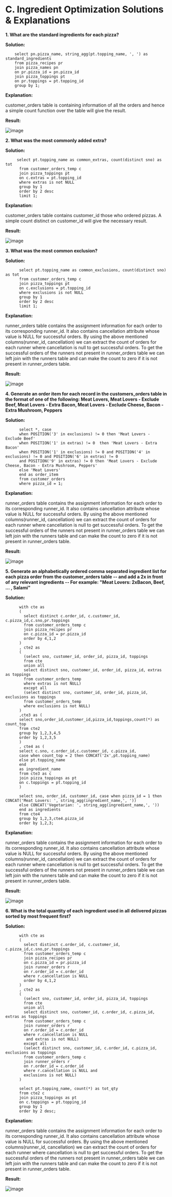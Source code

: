 # C. Ingredient Optimization Solutions & Explanations
<b> 1. What are the standard ingredients for each pizza?</b>
  
  <b> Solution:</b>
        
        select pn.pizza_name, string_agg(pt.topping_name, ', ') as standard_ingredients
        from pizza_recipes pr
        join pizza_names pn
        on pr.pizza_id = pn.pizza_id
        join pizza_toppings pt
        on pr.toppings = pt.topping_id
        group by 1;
  <b> Explanation: </b>
  
  customer_orders table is containing information of all the orders and hence a simple count function over the table will give the result.
  
  <b> Result: </b>
  
  ![image](https://github.com/KavetiShivanjali/8-Week-SQL-Challenge-Data-with-Danny/assets/30626886/6c031112-0533-4c45-a4c3-29f412852ac1)

  
 <b> 2. What was the most commonly added extra?</b>
  
  <b> Solution:</b>
         
         
         select pt.topping_name as common_extras, count(distinct sno) as tot
          from customer_orders_temp c
          join pizza_toppings pt
          on c.extras = pt.topping_id
          where extras is not NULL
          group by 1
          order by 2 desc
          limit 1;
  <b> Explanation: </b>
  
  customer_orders table contains customer_id those who ordered pizzas. A simple count distinct on customer_id will give the necessary result.
  
  <b> Result: </b>
  
  ![image](https://github.com/KavetiShivanjali/8-Week-SQL-Challenge-Data-with-Danny/assets/30626886/6ad10e4a-d559-410f-b583-891b7bb2fc9d)

 <b> 3. What was the most common exclusion?</b>
  
  <b> Solution:</b>
  
        
          select pt.topping_name as common_exclusions, count(distinct sno) as tot
          from customer_orders_temp c
          join pizza_toppings pt
          on c.exclusions = pt.topping_id
          where exclusions is not NULL
          group by 1
          order by 2 desc
          limit 1;
  <b> Explanation: </b>
  
  runner_orders table contains the assignment information for each order to its corresponding runner_id. It also contains cancellation attribute
  whose value is NULL for successful orders.
  By using the above mentioned columns(runner_id, cancellation) we can extract the count of orders for each runner where cancellation is null to get successful     orders.
  To get the successful orders of the runners not present in runner_orders table we can left join with the runners table and can make the count to zero if it is     not present in runner_orders table.
  
  <b> Result: </b>
  
  ![image](https://github.com/KavetiShivanjali/8-Week-SQL-Challenge-Data-with-Danny/assets/30626886/9a0494e1-9084-473b-b17c-80d43a5e2bff)

  
  <b> 4. Generate an order item for each record in the customers_orders table in the format of one of the following:
       Meat Lovers,
       Meat Lovers - Exclude Beef,
       Meat Lovers - Extra Bacon,
       Meat Lovers - Exclude Cheese, Bacon - Extra Mushroom, Peppers</b>
  
  <b> Solution:</b>
  
        
          select *, case 
          when POSITION('3' in exclusions) != 0 then 'Meat Lovers - Exclude Beef'
          when POSITION('1' in extras) != 0  then 'Meat Lovers - Extra Bacon'
          when POSITION('1' in exclusions) != 0 and POSITION('4' in exclusions) != 0 and POSITION('6' in extras) != 0
          and POSITION('9' in extras) != 0 then 'Meat Lovers - Exclude Cheese, Bacon - Extra Mushroom, Peppers'
          else 'Meat Lovers'
          end as order_item
          from customer_orders
          where pizza_id = 1;
  <b> Explanation: </b>
  
  runner_orders table contains the assignment information for each order to its corresponding runner_id. It also contains cancellation attribute
  whose value is NULL for successful orders.
  By using the above mentioned columns(runner_id, cancellation) we can extract the count of orders for each runner where cancellation is null to get successful     orders.
  To get the successful orders of the runners not present in runner_orders table we can left join with the runners table and can make the count to zero if it is     not present in runner_orders table.
  
  <b> Result: </b>
  
  ![image](https://github.com/KavetiShivanjali/8-Week-SQL-Challenge-Data-with-Danny/assets/30626886/d7ffd6d3-8782-46e9-8ee6-85c26ed64174)


  
  <b> 5. Generate an alphabetically ordered comma separated ingredient list for each pizza order from the customer_orders table 
      -- and add a 2x in front of any relevant ingredients
      -- For example: "Meat Lovers: 2xBacon, Beef, ... , Salami"</b>
  
  <b> Solution:</b>
  
        
          with cte as
          (
            select distinct c.order_id, c.customer_id, c.pizza_id,c.sno,pr.toppings
            from customer_orders_temp c 
            join pizza_recipes pr
            on c.pizza_id = pr.pizza_id
            order by 4,1,2
          )
          , cte2 as
          (
            (select sno, customer_id, order_id, pizza_id, toppings
            from cte
            union all
            select distinct sno, customer_id, order_id, pizza_id, extras as toppings
            from customer_orders_temp
            where extras is not NULL)
            except all
            (select distinct sno, customer_id, order_id, pizza_id, exclusions as toppings
            from customer_orders_temp
            where exclusions is not NULL)
          )
          ,cte3 as (
          select sno,order_id,customer_id,pizza_id,toppings,count(*) as count_top
          from cte2
          group by 1,2,3,4,5
          order by 1,2,3,5
          )
          , cte4 as (
          select c.sno, c.order_id,c.customer_id, c.pizza_id,
          case when count_top = 2 then CONCAT('2x',pt.topping_name)
          else pt.topping_name
          end
          as ingredient_name
          from cte3 as c
          join pizza_toppings as pt
          on c.toppings = pt.topping_id
          )

          select sno, order_id, customer_id, case when pizza_id = 1 then CONCAT('Meat Lovers: ', string_agg(ingredient_name,', '))
          else CONCAT('Vegetarian: ', string_agg(ingredient_name,', '))
          end as ingredients
          from cte4
          group by 1,2,3,cte4.pizza_id
          order by 1,2,3;
  <b> Explanation: </b>
  
  runner_orders table contains the assignment information for each order to its corresponding runner_id. It also contains cancellation attribute
  whose value is NULL for successful orders.
  By using the above mentioned columns(runner_id, cancellation) we can extract the count of orders for each runner where cancellation is null to get successful     orders.
  To get the successful orders of the runners not present in runner_orders table we can left join with the runners table and can make the count to zero if it is     not present in runner_orders table.
  
  <b> Result: </b>
  
  ![image](https://github.com/KavetiShivanjali/8-Week-SQL-Challenge-Data-with-Danny/assets/30626886/7b0ae49b-d453-4b59-baca-e0c135f17117)


  
  <b> 6. What is the total quantity of each ingredient used in all delivered pizzas sorted by most frequent first?</b>
  
  <b> Solution:</b>
  
        
          with cte as
          (
            select distinct c.order_id, c.customer_id, c.pizza_id,c.sno,pr.toppings
            from customer_orders_temp c 
            join pizza_recipes pr
            on c.pizza_id = pr.pizza_id
            join runner_orders r
            on r.order_id = c.order_id
            where r.cancellation is NULL
            order by 4,1,2
          )
          , cte2 as
          (
            (select sno, customer_id, order_id, pizza_id, toppings
            from cte
            union all
            select distinct sno, customer_id, c.order_id, c.pizza_id, extras as toppings
            from customer_orders_temp c
            join runner_orders r
            on r.order_id = c.order_id
            where r.cancellation is NULL
             and extras is not NULL)
            except all
            (select distinct sno, customer_id, c.order_id, c.pizza_id, exclusions as toppings
            from customer_orders_temp c
            join runner_orders r
            on r.order_id = c.order_id
            where r.cancellation is NULL and 
            exclusions is not NULL)
          )

          select pt.topping_name, count(*) as tot_qty
          from cte2 c
          join pizza_toppings as pt
          on c.toppings = pt.topping_id
          group by 1
          order by 2 desc;
  <b> Explanation: </b>
  
  runner_orders table contains the assignment information for each order to its corresponding runner_id. It also contains cancellation attribute
  whose value is NULL for successful orders.
  By using the above mentioned columns(runner_id, cancellation) we can extract the count of orders for each runner where cancellation is null to get successful     orders.
  To get the successful orders of the runners not present in runner_orders table we can left join with the runners table and can make the count to zero if it is     not present in runner_orders table.
  
  <b> Result: </b>
  
  ![image](https://github.com/KavetiShivanjali/8-Week-SQL-Challenge-Data-with-Danny/assets/30626886/4dca778a-5636-4e5b-be5d-b9bd922e25c2)

